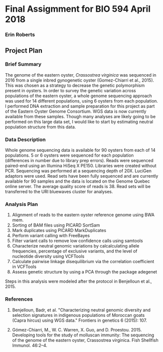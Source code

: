 # Final Assigmment for BIO 594 April 2018

### Erin Roberts

## Project Plan

### Brief Summary
  The genome of the eastern oyster, *Crassostrea virginica* was sequenced in 2016 from a single inbred gynogenetic oyster (Gomez-Chiarri et al., 2015). This was chosen as a strategy to decrease the genetic polymorphism
  present in oysters. In order to survey the genetic variation across populations of the eastern oyster, a whole genome sequencing approach was used for 14 different populations, using 6 oysters from each population.
  I performed DNA extraction and sample preparation for this project as part of the Eastern Oyster Genome Consortium. WGS data is now currently available from these samples.
  Though many analyses are likely going to be performed on this large data set, I would like to start by estimating neutral population structure from this data.

### Data Description
Whole genome sequencing data is available for 90 oysters from each of 14 populations. 5 or 6 oysters were sequenced for each population (differences in number due to library prep errors). Reads were sequenced paired-end using an Illumina HiSeq X PE150. Libraries were created without PCR. Sequencing was performed at a sequencing depth of 20X. LuciGen adaptors were used. Read sets have been fully sequenced and are currently available for 90 samples and the data is located on the Genome Quebec online server. The average quality score of reads is 38. Read sets will be transferred to the URI bluewaves cluster for analyses.  

### Analysis Plan

1. Alignment of reads to the eastern oyster reference genome using BWA mem.
2. Sorting of BAM files using PICARD SortSam
3. Mark duplicates using PICARD MarkDuplicates
4. Perform variant calling with FreeBayes
5. Filter variant calls to remove low confidence calls using samtools
6. Characterize neutral genomic variations by calcalculating allele frequencies, percentage of exclusive variants, and the level of nucleotide diversity using VCFTools
7. Calculate pairwise linkage disequilibrium via the correlation coefficient in VCFTools
8. Assess genetic structure by using a PCA through the package adegenet 

Steps in this analysis were modeled after the protocol in Benjelloun et al., 2015.

### References
1. Benjelloun, Badr, et al. "Characterizing neutral genomic diversity and selection signatures in indigenous populations of Moroccan goats (Capra hircus) using WGS data." Frontiers in genetics 6 (2015): 107.

2. Gómez-Chiarri, M., W. C. Warren, X. Guo, and D. Proestou. 2015. Developing tools for the study of molluscan immunity: The sequencing of the genome of the eastern oyster, Crassostrea virginica. Fish Shellfish Immunol. 46:2–4. 

